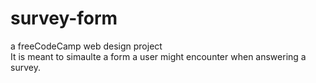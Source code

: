 # survey-form

a freeCodeCamp web design project <br>
It is meant to simaulte a form a user might encounter when answering a survey.
